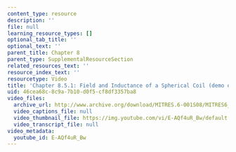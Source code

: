 ```yaml
---
content_type: resource
description: ''
file: null
learning_resource_types: []
optional_tab_title: ''
optional_text: ''
parent_title: Chapter 8
parent_type: SupplementalResourceSection
related_resources_text: ''
resource_index_text: ''
resourcetype: Video
title: 'Chapter 8.5.1: Field and Inductance of a Spherical Coil (demo only)'
uid: 46cea68c-8c9a-7b10-d0f5-cf8df3357ba8
video_files:
  archive_url: http://www.archive.org/download/MITRES.6-001S08/MITRES6_001S08_8-5-1_demo_220k.mp4
  video_captions_file: null
  video_thumbnail_file: https://img.youtube.com/vi/E-AQf4uR_Bw/default.jpg
  video_transcript_file: null
video_metadata:
  youtube_id: E-AQf4uR_Bw
---
```

